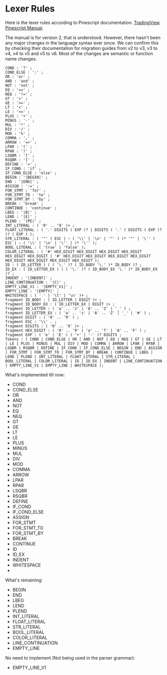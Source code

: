 # Lexer Rules

Here is the lexer rules according to Pinescript documentation.
[TradingView Pinescript Manual](https://www.tradingview.com/pine-script-docs/v3/appendix/pine-script-v2-lexer-grammar/).

The manual is for version 2, that is understood. However, there hasn't been any major changes in the language syntax ever since. We can confirm this by checking their documentation for migration guides from v2 to v3, v3 to v4, v4 to v5 and v5 to v6. Most of the changes are semantic or function name changes.

```
COND : '?' ;
COND_ELSE : ':' ;
OR : 'or' ;
AND : 'and' ;
NOT : 'not' ;
EQ : '==' ;
NEQ : '!=' ;
GT : '>' ;
GE : '>=' ;
LT : '<' ;
LE : '<=' ;
PLUS : '+' ;
MINUS : '-' ;
MUL : '*' ;
DIV : '/' ;
MOD : '%' ;
COMMA : ',' ;
ARROW : '=>' ;
LPAR : '(' ;
RPAR : ')' ;
LSQBR : '[' ;
RSQBR : ']' ;
DEFINE : '=' ;
IF_COND : 'if' ;
IF_COND_ELSE : 'else' ;
BEGIN : '|BEGIN|' ;
END : '|END|' ;
ASSIGN : ':=' ;
FOR_STMT : 'for' ;
FOR_STMT_TO : 'to' ;
FOR_STMT_BY : 'by' ;
BREAK : 'break' ;
CONTINUE : 'continue' ;
LBEG : '|B|' ;
LEND : '|E|' ;
PLEND : '|PE|' ;
INT_LITERAL : ( '0' .. '9' )+ ;
FLOAT_LITERAL : ( '.' DIGITS ( EXP )? | DIGITS ( '.' ( DIGITS ( EXP )? )? | EXP ) );
STR_LITERAL : ( '"' ( ESC | ~ ( '\\' | '\n' | '"' ) )* '"' | '\'' ( ESC | ~ ( '\\' | '\n' | '\'' ) )* '\'' );
BOOL_LITERAL : ( 'true' | 'false' );
COLOR_LITERAL : ( '#' HEX_DIGIT HEX_DIGIT HEX_DIGIT HEX_DIGIT HEX_DIGIT HEX_DIGIT | '#' HEX_DIGIT HEX_DIGIT HEX_DIGIT HEX_DIGIT HEX_DIGIT HEX_DIGIT HEX_DIGIT HEX_DIGIT );
ID : ( ID_LETTER ) ( ( '\.' )? ( ID_BODY '\.' )* ID_BODY )? ;
ID_EX : ( ID_LETTER_EX ) ( ( '\.' )? ( ID_BODY_EX '\.' )* ID_BODY_EX )? ;
INDENT : '|INDENT|' ;
LINE_CONTINUATION : '|C|' ;
EMPTY_LINE_V1 : '|EMPTY_V1|' ;
EMPTY_LINE : '|EMPTY|' ;
WHITESPACE : ( ' ' | '\t' | '\n' )+ ;
fragment ID_BODY : ( ID_LETTER | DIGIT )+ ;
fragment ID_BODY_EX : ( ID_LETTER_EX | DIGIT )+ ;
fragment ID_LETTER : ( 'a' .. 'z' | 'A' .. 'Z' | '_' ) ;
fragment ID_LETTER_EX : ( 'a' .. 'z' | 'A' .. 'Z' | '_' | '#' ) ;
fragment DIGIT : ( '0' .. '9' ) ;
fragment ESC : '\\' . ;
fragment DIGITS : ( '0' .. '9' )+ ;
fragment HEX_DIGIT : ( '0' .. '9' | 'a' .. 'f' | 'A' .. 'F' ) ;
fragment EXP : ( 'e' | 'E' ) ( '+' | '-' )? DIGITS ;
Tokens : ( COND | COND_ELSE | OR | AND | NOT | EQ | NEQ | GT | GE | LT | LE | PLUS | MINUS | MUL | DIV | MOD | COMMA | ARROW | LPAR | RPAR | LSQBR | RSQBR | DEFINE | IF_COND | IF_COND_ELSE | BEGIN | END | ASSIGN | FOR_STMT | FOR_STMT_TO | FOR_STMT_BY | BREAK | CONTINUE | LBEG | LEND | PLEND | INT_LITERAL | FLOAT_LITERAL | STR_LITERAL | BOOL_LITERAL | COLOR_LITERAL | ID | ID_EX | INDENT | LINE_CONTINUATION | EMPTY_LINE_V1 | EMPTY_LINE | WHITESPACE );
```

What's implemented till now:
- COND
- COND_ELSE
- OR
- AND
- NOT
- EQ
- NEQ
- GT
- GE
- LT
- LE
- PLUS
- MINUS
- MUL
- DIV
- MOD
- COMMA
- ARROW
- LPAR
- RPAR
- LSQBR
- RSQBR
- DEFINE
- IF_COND
- IF_COND_ELSE
- ASSIGN
- FOR_STMT
- FOR_STMT_TO
- FOR_STMT_BY
- BREAK
- CONTINUE
- ID
- ID_EX
- INDENT
- WHITESPACE
- 


What's remaining:
- BEGIN
- END
- LBEG
- LEND
- PLEND
- INT_LITERAL
- FLOAT_LITERAL
- STR_LITERAL
- BOOL_LITERAL
- COLOR_LITERAL
- LINE_CONTINUATION
- EMPTY_LINE


No need to implement (Not being used in the parser grammar):
- EMPTY_LINE_V1

